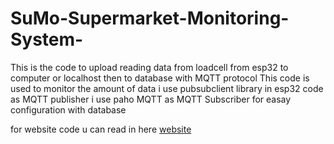 # SuMo-Supermarket-Monitoring-System-
This is the code to upload reading data from loadcell from esp32 to computer or localhost then to database with MQTT protocol
This code is used to monitor the amount of data
i use pubsubclient library in esp32 code as MQTT publisher
i use paho MQTT as MQTT Subscriber for easay configuration with database

for website code u can read in here 
[website](https://github.com/Buntala/SuMo)
